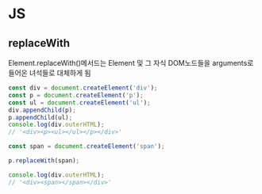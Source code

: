 # JS

## replaceWith

Element.replaceWith()메서드는 Element 및 그 자식 DOM노드들을 arguments로 들어온 녀석들로 대체하게 됨

```javascript
const div = document.createElement('div');
const p = document.createElement('p');
const ul = document.createElement('ul');
div.appendChild(p);
p.appendChild(ul);
console.log(div.outerHTML);
// '<div><p><ul></ul></p></div>'

const span = document.createElement('span');

p.replaceWith(span);

console.log(div.outerHTML);
// '<div><span></span></div>'
```
